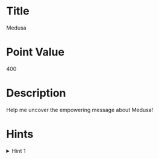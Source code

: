 # Title
Medusa

# Point Value
400

# Description
Help me uncover the empowering message about Medusa!

# Hints
<details>
<summary>Hint 1</summary>
<p>

If you find a string ending with one or two equals signs (=), it could be Base64

</p>
</details>
